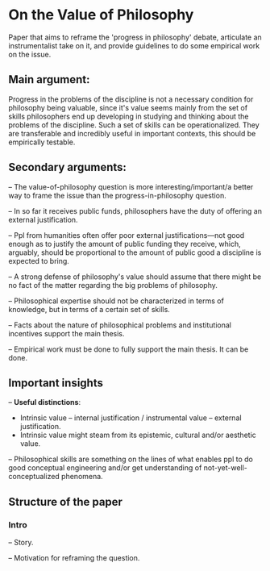 On the Value of Philosophy
===========================


Paper that aims to reframe the 'progress in philosophy' debate, articulate an instrumentalist take on it, and provide guidelines to do some empirical work on the issue.

Main argument:
----------------

Progress in the problems of the discipline is not a necessary condition for philosophy being valuable, since it's value seems mainly from the set of skills philosophers end up developing in studying and thinking about the problems of the discipline. Such a set of skills can be operationalized. They are transferable and incredibly useful in important contexts, this should be empirically testable. 


Secondary arguments:
---------------------

– The value-of-philosophy question is more interesting/important/a better way to frame the issue than the progress-in-philosophy question.

– In so far it receives public funds, philosophers have the duty of offering an external justification.

– Ppl from humanities often offer poor external justifications—not good enough as to justify the amount of public funding they receive, which, arguably, should be proportional to the amount of public good a discipline is expected to bring.

– A strong defense of philosophy's value should assume that there might be no fact of the matter regarding the big problems of philosophy.

– Philosophical expertise should not be characterized in terms of knowledge, but in terms of a certain set of skills.

– Facts about the nature of philosophical problems and institutional incentives support the main thesis.

– Empirical work must be done to fully support the main thesis. It can be done. 



Important insights
-------------------

– **Useful distinctions**:

   + Intrinsic value – internal justification / instrumental value – external justification.
   + Intrinsic value might steam from its epistemic, cultural and/or aesthetic value.

– Philosophical skills are something on the lines of what enables ppl to do good conceptual engineering and/or get understanding of not-yet-well-conceptualized phenomena.


Structure of the paper
-----------------------

### Intro ###

– Story.

– Motivation for reframing the question.
